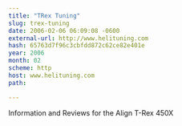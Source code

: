 ```yaml
---
title: "TRex Tuning"
slug: trex-tuning
date: 2006-02-06 06:09:08 -0600
external-url: http://www.helituning.com
hash: 65763d7f96c3cbfdd872c62ce82e401e
year: 2006
month: 02
scheme: http
host: www.helituning.com
path: 

---
```


Information and Reviews for the Align T-Rex 450X
